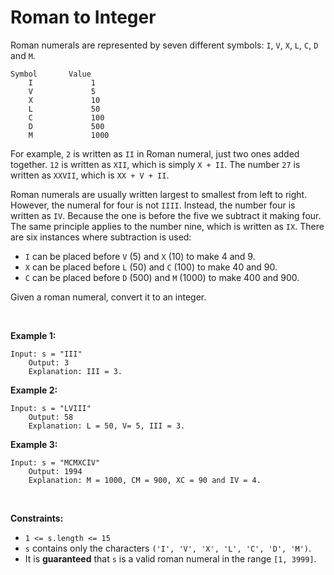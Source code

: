 # Roman to Integer


Roman numerals are represented by seven different symbols: `I`, `V`,
`X`, `L`, `C`, `D` and `M`.

    Symbol       Value
        I             1
        V             5
        X             10
        L             50
        C             100
        D             500
        M             1000

For example, `2` is written as `II` in Roman numeral, just two ones
added together. `12` is written as `XII`, which is simply `X + II`. The
number `27` is written as `XXVII`, which is `XX + V + II`.

Roman numerals are usually written largest to smallest from left to
right. However, the numeral for four is not `IIII`. Instead, the number
four is written as `IV`. Because the one is before the five we subtract
it making four. The same principle applies to the number nine, which is
written as `IX`. There are six instances where subtraction is used:

- `I` can be placed before `V` (5) and `X` (10) to make 4 and 9. 
- `X` can be placed before `L` (50) and `C` (100) to make 40 and 90. 
- `C` can be placed before `D` (500) and `M` (1000) to make 400 and 900.

Given a roman numeral, convert it to an integer.

 

**Example 1:**

    Input: s = "III"
        Output: 3
        Explanation: III = 3.
        

**Example 2:**

    Input: s = "LVIII"
        Output: 58
        Explanation: L = 50, V= 5, III = 3.
        

**Example 3:**

    Input: s = "MCMXCIV"
        Output: 1994
        Explanation: M = 1000, CM = 900, XC = 90 and IV = 4.
        

 

**Constraints:**

- `1 <= s.length <= 15`
- `s` contains only the characters
  `('I', 'V', 'X', 'L', 'C', 'D', 'M')`.
- It is **guaranteed** that `s` is a valid roman numeral in the range
  `[1, 3999]`.
